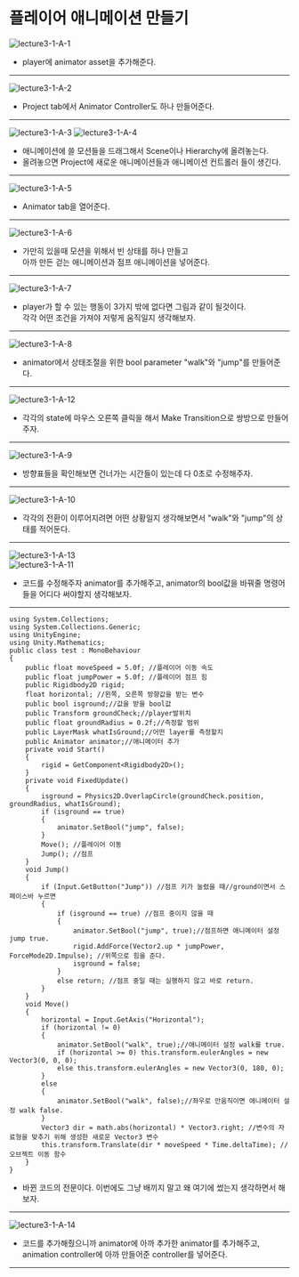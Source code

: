 플레이어 애니메이션 만들기  
=======================
![lecture3-1-A-1](https://github.com/isp829/HU/blob/master/images/lecture3/3-1-A/3-1-A-1.png)
* player에 animator asset을 추가해준다.  
--------------------------  
![lecture3-1-A-2](https://github.com/isp829/HU/blob/master/images/lecture3/3-1-A/3-1-A-2.png)
* Project tab에서 Animator Controller도 하나 만들어준다.  
--------------------------  
![lecture3-1-A-3](https://github.com/isp829/HU/blob/master/images/lecture3/3-1-A/3-1-A-3.PNG)
![lecture3-1-A-4](https://github.com/isp829/HU/blob/master/images/lecture3/3-1-A/3-1-A-4.PNG)
* 애니메이션에 쓸 모션들을 드래그해서 Scene이나 Hierarchy에 올려놓는다.   
* 올려놓으면 Project에 새로운 애니메이션들과 애니메이션 컨트롤러 들이 생긴다.  
--------------------------   
![lecture3-1-A-5](https://github.com/isp829/HU/blob/master/images/lecture3/3-1-A/3-1-A-5.png)
* Animator tab을 열어준다.   
--------------------------  
![lecture3-1-A-6](https://github.com/isp829/HU/blob/master/images/lecture3/3-1-A/3-1-A-6.png)
* 가만히 있을때 모션을 위해서 빈 상태를 하나 만들고  
아까 만든 걷는 애니메이션과 점프 애니메이션을 넣어준다.  
--------------------------  
![lecture3-1-A-7](https://github.com/isp829/HU/blob/master/images/lecture3/3-1-A/3-1-A-7.png)
* player가 할 수 있는 행동이 3가지 밖에 없다면 그림과 같이 될것이다.  
각각 어떤 조건을 가져야 저렇게 움직일지 생각해보자.  
--------------------------  
![lecture3-1-A-8](https://github.com/isp829/HU/blob/master/images/lecture3/3-1-A/3-1-A-8.png)
* animator에서 상태조절을 위한 bool parameter "walk"와 "jump"를 만들어준다.  
--------------------------  
![lecture3-1-A-12](https://github.com/isp829/HU/blob/master/images/lecture3/3-1-A/3-1-A-12.png)
* 각각의 state에 마우스 오른쪽 클릭을 해서 Make Transition으로 쌍방으로 만들어주자.  
--------------------------------------    
![lecture3-1-A-9](https://github.com/isp829/HU/blob/master/images/lecture3/3-1-A/3-1-A-9.png)
* 방향표들을 확인해보면 건너가는 시간들이 있는데 다 0초로 수정해주자.  
--------------------------  
![lecture3-1-A-10](https://github.com/isp829/HU/blob/master/images/lecture3/3-1-A/3-1-A-10.PNG)
* 각각의 전환이 이루어지려면 어떤 상황일지 생각해보면서 "walk"와 "jump"의 상태를 적어둔다.  
--------------------------  
![lecture3-1-A-13](https://github.com/isp829/HU/blob/master/images/lecture3/3-1-A/3-1-A-13.PNG)  
![lecture3-1-A-11](https://github.com/isp829/HU/blob/master/images/lecture3/3-1-A/3-1-A-11.PNG)  
* 코드를 수정해주자 animator를 추가해주고, animator의 bool값을 바꿔줄 명령어들을 어디다 써야할지 생각해보자.    
--------------------------  

```
using System.Collections;
using System.Collections.Generic;
using UnityEngine;
using Unity.Mathematics;
public class test : MonoBehaviour
{
    public float moveSpeed = 5.0f; //플레이어 이동 속도
    public float jumpPower = 5.0f; //플레이어 점프 힘
    public Rigidbody2D rigid;
    float horizontal; //왼쪽, 오른쪽 방향값을 받는 변수
    public bool isground;//값을 받을 bool값
    public Transform groundCheck;//player발위치
    public float groundRadius = 0.2f;//측정할 범위
    public LayerMask whatIsGround;//어떤 layer를 측정할지
    public Animator animator;//애니메이터 추가
    private void Start()
    {
        rigid = GetComponent<Rigidbody2D>();
    }
    private void FixedUpdate()
    {
        isground = Physics2D.OverlapCircle(groundCheck.position, groundRadius, whatIsGround);
        if (isground == true)
        {
            animator.SetBool("jump", false);
        }
        Move(); //플레이어 이동
        Jump(); //점프   
    }
    void Jump()
    {
        if (Input.GetButton("Jump")) //점프 키가 눌렸을 때//ground이면서 스페이스바 누르면 
        {
            if (isground == true) //점프 중이지 않을 때
            {
                animator.SetBool("jump", true);//점프하면 애니메이터 설정 jump true.
                rigid.AddForce(Vector2.up * jumpPower, ForceMode2D.Impulse); //위쪽으로 힘을 준다.
                isground = false;
            }
            else return; //점프 중일 때는 실행하지 않고 바로 return.
        }
    }
    void Move()
    {
        horizontal = Input.GetAxis("Horizontal");
        if (horizontal != 0)
        {
            animator.SetBool("walk", true);//애니메이터 설정 walk를 true.
            if (horizontal >= 0) this.transform.eulerAngles = new Vector3(0, 0, 0);
            else this.transform.eulerAngles = new Vector3(0, 180, 0);
        }
        else 
        {
            animator.SetBool("walk", false);//좌우로 안움직이면 애니메이터 설정 walk false.
        }
        Vector3 dir = math.abs(horizontal) * Vector3.right; //변수의 자료형을 맞추기 위해 생성한 새로운 Vector3 변수
        this.transform.Translate(dir * moveSpeed * Time.deltaTime); //오브젝트 이동 함수
    }
}
```
* 바뀐 코드의 전문이다. 이번에도 그냥 배끼지 말고 왜 여기에 썼는지 생각하면서 해보자.  
-----------------------------  
![lecture3-1-A-14](https://github.com/isp829/HU/blob/master/images/lecture3/3-1-A/3-1-A-14.png)   
* 코드를 추가해줬으니까 animator에 아까 추가한 animator를 추가해주고, animation controller에 아까 만들어준 controller를 넣어준다.  
--------------------------  

